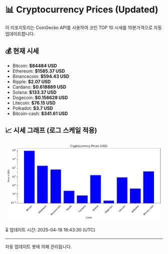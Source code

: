 
# 📊 Cryptocurrency Prices (Updated)

이 리포지토리는 CoinGecko API를 사용하여 코인 TOP 10 시세를 10분가격으로 자동 업데이트합니다.

## 💰 현재 시세
- Bitcoin: **$84484 USD**
- Ethereum: **$1585.37 USD**
- Binancecoin: **$594.43 USD**
- Ripple: **$2.07 USD**
- Cardano: **$0.618889 USD**
- Solana: **$133.37 USD**
- Dogecoin: **$0.156628 USD**
- Litecoin: **$76.15 USD**
- Polkadot: **$3.7 USD**
- Bitcoin-cash: **$341.61 USD**

## 📈 시세 그래프 (로그 스케일 적용)
![Crypto Prices](crypto_prices.png)

⏳ 업데이트 시간: 2025-04-18 16:43:30 (UTC)

---
자동 업데이트 봇에 의해 관리됩니다.
